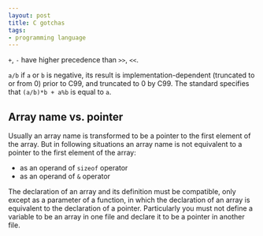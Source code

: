 ```yaml
---
layout: post
title: C gotchas
tags:
- programming language
---
```


`+`, `-` have higher precedence than `>>`, `<<`.

`a/b` if `a` or `b` is negative, its result is implementation-dependent
(truncated to or from 0) prior to C99, and truncated to 0 by C99.  The
standard specifies that `(a/b)*b + a%b` is equal to `a`.

## Array name vs. pointer

Usually an array name is transformed to be a pointer to the first element
of the array.  But in following situations an array name is not equivalent
to a pointer to the first element of the array:

*  as an operand of `sizeof` operator
*  as an operand of `&` operator

The declaration of an array and its definition must be compatible, only
except as a parameter of a function, in which the declaration of an array
is equivalent to the declaration of a pointer.  Particularly you must not
define a variable to be an array in one file and declare it to be a pointer
in another file.
